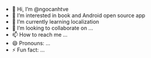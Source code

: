 - 👋 Hi, I’m @ngocanhtve
- 👀 I’m interested in book and Android open source app
- 🌱 I’m currently learning localization
- 💞️ I’m looking to collaborate on ...
- 📫 How to reach me ...
- 😄 Pronouns: ...
- ⚡ Fun fact: ...

<!---
ngocanhtve/ngocanhtve is a ✨ special ✨ repository because its `README.md` (this file) appears on your GitHub profile.
You can click the Preview link to take a look at your changes.
--->
